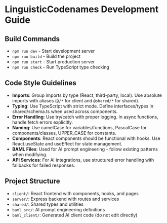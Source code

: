 # LinguisticCodenames Development Guide

## Build Commands
- `npm run dev` - Start development server
- `npm run build` - Build the project
- `npm run start` - Start production server
- `npm run check` - Run TypeScript type checking

## Code Style Guidelines
- **Imports**: Group imports by type (React, third-party, local). Use absolute imports with aliases (`@/*` for client and `@shared/*` for shared).
- **Typing**: Use TypeScript with strict mode. Define interfaces/types in shared/schema.ts when used across components.
- **Error Handling**: Use try/catch with proper logging. In async functions, handle fetch errors explicitly.
- **Naming**: Use camelCase for variables/functions, PascalCase for components/classes, UPPER_CASE for constants.
- **Components**: React components should be functional with hooks. Use React.useState and useEffect for state management.
- **BAML Files**: Used for AI prompt engineering - follow existing patterns when modifying.
- **API Services**: For AI integrations, use structured error handling with fallbacks for failed responses.

## Project Structure
- `client/`: React frontend with components, hooks, and pages
- `server/`: Express backend with routes and services
- `shared/`: Shared types and utilities
- `baml_src/`: AI prompt engineering definitions
- `baml_client/`: Generated AI client code (do not edit directly)